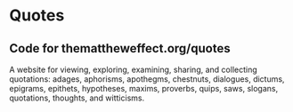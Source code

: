 # Quotes

## Code for themattheweffect.org/quotes

A website for viewing, exploring, examining, sharing, and collecting quotations: adages, aphorisms, apothegms, chestnuts, dialogues, dictums, epigrams, epithets, hypotheses, maxims, proverbs, quips, saws, slogans, quotations, thoughts, and witticisms.

